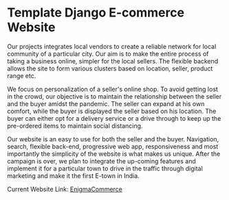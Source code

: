 # Template Django E-commerce Website

Our projects integrates local vendors to create a reliable network for local community of a particular city.
Our aim is to make the entire process of taking a business online, simpler for the local sellers. The flexible backend allows the site to form various clusters based on location, seller, product range etc. 

We focus on personalization of a seller's online shop. To avoid getting lost in the crowd, our objective is to maintain the relationship between the seller and the buyer amidst the pandemic. The seller can expand at his own comfort, while the buyer is displayed the seller based on his location. The buyer can either opt for a delivery service or a drive through to keep up the pre-ordered items to maintain social distancing. 

Our website is an easy to use for both the seller and the buyer. Navigation, search, flexible back-end, progressive web app, responsiveness and most importantly the simplicity of the website is what makes us unique. After the campaign is over, we plan to integrate the up-coming features and implement it for a particular town to drive in the traffic through digital marketing and make it the first E-town in India.

Current Website Link: [EnigmaCommerce](https://enigmacommerce.herokuapp.com/)
